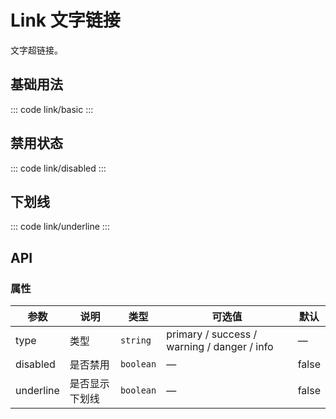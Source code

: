<script setup>
import basic from 'exam/link/basic.vue'
import disabled from 'exam/link/disabled.vue'
import underline from 'exam/link/underline.vue'
</script>

# Link 文字链接

文字超链接。

## 基础用法

::: code link/basic
<basic></basic>
:::

## 禁用状态

::: code link/disabled
<disabled></disabled>
:::

## 下划线

::: code link/underline
<underline></underline>
:::

## API

### 属性

| 参数      | 说明           | 类型      | 可选值                                      | 默认  |
| --------- | -------------- | --------- | ------------------------------------------- | ----- |
| type      | 类型           | `string`  | primary / success / warning / danger / info | —     |
| disabled  | 是否禁用       | `boolean` | —                                           | false |
| underline | 是否显示下划线 | `boolean` | —                                           | false |

<style>
.example a {
  margin-right:10px;
}

.success {
  color: #67c23a!important;
}

.info {
  color: #909399!important;
}

.danger {
  color: #f56c6c!important;
}
.warning {
  color: #e6a23c!important;
}
</style>
